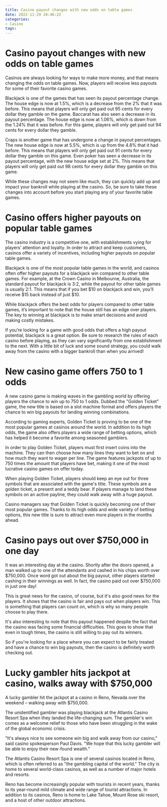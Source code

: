 ```yaml
---
title: Casino payout changes with new odds on table games
date: 2022-11-29 20:46:22
categories:
- Casino
tags:
---
```



#  Casino payout changes with new odds on table games

Casinos are always looking for ways to make more money, and that means changing the odds on table games. Now, players will receive less payouts for some of their favorite casino games.

Blackjack is one of the games that has seen its payout percentage change. The house edge is now at 1.5%, which is a decrease from the 2% that it was before. This means that players will only get paid out 95 cents for every dollar they gamble on the game. Baccarat has also seen a decrease in its payout percentage. The house edge is now at 1.06%, which is down from the 1.24% that it was before. For this game, players will only get paid out 94 cents for every dollar they gamble.

Craps is another game that has undergone a change in payout percentages. The new house edge is now at 5.5%, which is up from the 4.8% that it had before. This means that players will only get paid out 91 cents for every dollar they gamble on this game. Even poker has seen a decrease in its payout percentage, with the new house edge set at 2%. This means that players will only get paid out 98 cents for every dollar they gamble on this game.

While these changes may not seem like much, they can quickly add up and impact your bankroll while playing at the casino. So, be sure to take these changes into account before you start playing any of your favorite table games.

#  Casino offers higher payouts on popular table games

The casino industry is a competitive one, with establishments vying for players’ attention and loyalty. In order to attract and keep customers, casinos offer a variety of incentives, including higher payouts on popular table games.

Blackjack is one of the most popular table games in the world, and casinos often offer higher payouts for a blackjack win compared to other table games. For example, at the Crown Casino in Melbourne, Australia, the standard payout for blackjack is 3:2, while the payout for other table games is usually 2:1. This means that if you bet $10 on blackjack and win, you’ll receive $15 back instead of just $10.

While blackjack offers the best odds for players compared to other table games, it’s important to note that the house still has an edge over players. The key to winning at blackjack is to make smart decisions and avoid making costly mistakes.

If you’re looking for a game with good odds that offers a high payout potential, blackjack is a great option. Be sure to research the rules of each casino before playing, as they can vary significantly from one establishment to the next. With a little bit of luck and some sound strategy, you could walk away from the casino with a bigger bankroll than when you arrived!

#  New casino game offers 750 to 1 odds

A new casino game is making waves in the gambling world by offering players the chance to win up to 750 to 1 odds. Dubbed the "Golden Ticket" game, the new title is based on a slot machine format and offers players the chance to win big payouts for landing winning combinations.

According to gaming experts, Golden Ticket is proving to be one of the most popular games at casinos around the world. In addition to its high odds, the game also offers players a wide range of betting options, which has helped it become a favorite among seasoned gamblers.

In order to play Golden Ticket, players must first insert coins into the machine. They can then choose how many lines they want to bet on and how much they want to wager per line. The game features jackpots of up to 750 times the amount that players have bet, making it one of the most lucrative casino games on offer today.

When playing Golden Ticket, players should keep an eye out for three symbols that are associated with the game's title. These symbols are a golden ticket, a present and a teddy bear. If players manage to land these symbols on an active payline, they could walk away with a huge payout.

Casino managers say that Golden Ticket is quickly becoming one of their most popular games. Thanks to its high odds and wide variety of betting options, this new title is sure to attract even more players in the months ahead.

#  Casino pays out over $750,000 in one day

It was an interesting day at the casino. Shortly after the doors opened, a man walked up to one of the attendants and cashed in his chips worth over $750,000. Once word got out about the big payout, other players started cashing in their winnings as well. In fact, the casino paid out over $750,000 in just one day!

This is great news for the casino, of course, but it's also good news for the players. It shows that the casino is fair and pays out when players win. This is something that players can count on, which is why so many people choose to play there.

It's also interesting to note that this payout happened despite the fact that the casino was facing some financial difficulties. This goes to show that even in tough times, the casino is still willing to pay out its winners.

So if you're looking for a place where you can expect to be fairly treated and have a chance to win big payouts, then the casino is definitely worth checking out.

#  Lucky gambler hits jackpot at casino, walks away with $750,000

A lucky gambler hit the jackpot at a casino in Reno, Nevada over the weekend – walking away with $750,000.

The unidentified gambler was playing blackjack at the Atlantis Casino Resort Spa when they landed the life-changing sum. The gambler's win comes as a welcome relief to those who have been struggling in the wake of the global economic crisis.

"It's always nice to see someone win big and walk away from our casino," said casino spokesperson Paul Davis. "We hope that this lucky gambler will be able to enjoy their new-found wealth."

The Atlantis Casino Resort Spa is one of several casinos located in Reno, which is often referred to as "the gambling capital of the world." The city is home to several world-class casinos, as well as a number of major hotels and resorts.

Reno has become increasingly popular with tourists in recent years, thanks to its year-round mild climate and wide range of tourist attractions. In addition to its casinos, Reno is home to Lake Tahoe, Mount Rose ski resort, and a host of other outdoor attractions.